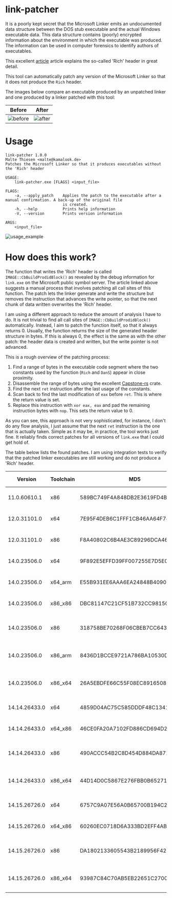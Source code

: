 # link-patcher

It is a poorly kept secret that the Microsoft Linker emits an undocumented data structure between the DOS stub executable and the actual Windows executable data. This data structure contains (poorly) encrypted information about the environment in which the executable was produced. The information can be used in computer forensics to identify authors of executables.

This excellent [article](http://bytepointer.com/articles/the_microsoft_rich_header.htm) article explains the so-called 'Rich' header in great detail.

This tool can automatically patch any version of the Microsoft Linker so that it does not produce the `Rich` header.

The images below compare an executable produced by an unpatched linker and one produced by a linker patched with this tool:

| Before | After |
| :-----:|:-----:|
![before](https://raw.githubusercontent.com/mthiesen/link-patcher/documentation/images/before.png) | ![after](https://raw.githubusercontent.com/mthiesen/link-patcher/documentation/images/after.png)

# Usage

```
link-patcher 1.0.0
Malte Thiesen <malte@kamalook.de>
Patches the Microsoft Linker so that it produces executables without the 'Rich' header

USAGE:
    link-patcher.exe [FLAGS] <input_file>

FLAGS:
    -a, --apply_patch    Applies the patch to the executable after a manual confirmation. A back-up of the original file
                         is created.
    -h, --help           Prints help information
    -V, --version        Prints version information

ARGS:
    <input_file>
```

![usage_example](https://raw.githubusercontent.com/mthiesen/link-patcher/documentation/images/usage_example.png)

# How does this work?

The function that writes the 'Rich' header is called `IMAGE::CbBuildProdidBlock()` as revealed by the debug information for `link.exe` on the Microsoft public symbol server. The article linked above suggests a manual process that involves patching all call sites of this function. The patch lets the linker generate and write the structure but removes the instruction that advances the write pointer, so that the next chunk of data written overwrites the 'Rich' header.

I am using a different approach to reduce the amount of analysis I have to do. It is not trivial to find all call sites of `IMAGE::CbBuildProdidBlock()` automatically. Instead, I aim to patch the function itself, so that it always returns 0. Usually, the function returns the size of the generated header structure in bytes. If this is always 0, the effect is the same as with the other patch: the header data is created and written, but the write pointer is not advanced.

This is a rough overview of the patching process:
1. Find a range of bytes in the executable code segment where the two constants used by the function (`Rich` and `DanS`) appear in close proximity.
2. Disassemble the range of bytes using the excellent [Capstone-rs](https://github.com/capstone-rust/capstone-rs) crate.
3. Find the next `ret` instruction after the last usage of the constants.
4. Scan back to find the last modification of `eax` before `ret`. This is where the return value is set.
5. Replace this instruction with `xor eax, eax` and pad the remaining instruction bytes with `nop`. This sets the return value to 0.

As you can see, this approach is not very sophisticated, for instance, I don't do any flow analysis, I just assume that the next `ret` instruction is the one that is actually taken. Simple as it may be, in practice, the tool works just fine. It reliably finds correct patches for all versions of `link.exe` that I could get hold of.

The table below lists the found patches. I am using integration tests to verify that the patched linker executables are still working and do not produce a 'Rich' header.

| Version | Toolchain | MD5 | Offset | Original Bytes | Patch Bytes |
| ------- | --------- | ---- | ------ | -------------- | ----------- |
| 11.0.60610.1 | x86 | 589BC749F4A848DB2E3619FD4B7E123C | 131156 | 8B, 45, F0 | 33, C0, 90 |
| 12.0.31101.0 | x64 | 7E95F4DEB6C1FFF1CB46AA64F74A841E | 71872 | 41, 8B, C7 | 33, C0, 90 |
| 12.0.31101.0 | x86 | F8A40802C6B4AE3C89296DCA4694033E | 196317 | 8B, 45, F4 | 33, C0, 90 |
| 14.0.23506.0 | x64 | 9F892E5EFFD39FF007255E7D5E09B556 | 191599 | 41, 8B, C7 | 33, C0, 90 |
| 14.0.23506.0 | x64_arm | E55B931EE6AAA6EA24848B4090611251 | 191599 | 41, 8B, C7 | 33, C0, 90 |
| 14.0.23506.0 | x86_x86 | DBC81147C21CF51B732CC9815C9B79CD | 191599 | 41, 8B, C7 | 33, C0, 90 |
| 14.0.23506.0 | x86 | 318758BE70268F06CBEB7CC643473B24 | 275951 | 8B, 44, 24, 10 | 33, C0, 90, 90 |
| 14.0.23506.0 | x86_arm | 8436D1BCCE9721A786BA10530DC070C8 | 275951 | 8B, 44, 24, 10 | 33, C0, 90, 90 |
| 14.0.23506.0 | x86_x64 | 26A5EBDFE66C55F08EC891650819C589 |  275951 | 8B, 44, 24, 10 | 33, C0, 90, 90 |
| 14.14.26433.0 | x64 | 4859D04AC75C585DDDF48C134139ABEC | 190598 | 41, 8B, C7 | 33, C0, 90 |
| 14.14.26433.0 | x64_x86 | 46CE0FA20A7102FD886CD694D27805E2 | 190598 | 41, 8B, C7 | 33, C0, 90 |
| 14.14.26433.0 | x86 | 490ACCC54B2C8D454D884DA871509C12 | 213144 | 8B, 44, 24, 1C | 33, C0, 90, 90 |
| 14.14.26433.0 | x86_x64 | 44D14D0C5867E276FBB0B652718DF7BF | 213144 | 8B, 44, 24, 1C | 33, C0, 90, 90 |
| 14.15.26726.0 | x64 | 6757C9A07E56A0B65700B194C2E6A091 | 193435 | 41, 8B, C7 | 33, C0, 90 |
| 14.15.26726.0 | x64_x86 | 60260EC0718D6A333BD2EFF4ABADC32A | 193435 | 41, 8B, C7 | 33, C0, 90 |
| 14.15.26726.0 | x86 | DA1802133605543B2189956F428305A5 | 360041 | 8B, 44, 24, 10 | 33, C0, 90, 90 |
| 14.15.26726.0 | x86_x64 | 93987C84C70AB5EB22651C270007A30E | 360041 | 8B, 44, 24, 10 | 33, C0, 90, 90 |
